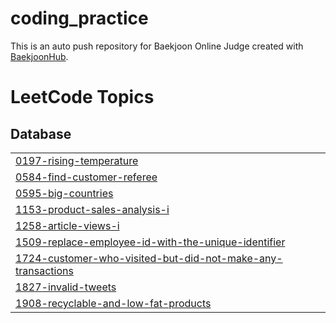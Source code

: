 # coding_practice
This is an auto push repository for Baekjoon Online Judge created with [BaekjoonHub](https://github.com/BaekjoonHub/BaekjoonHub).

<!---LeetCode Topics Start-->
# LeetCode Topics
## Database
|  |
| ------- |
| [0197-rising-temperature](https://github.com/star-pooh/coding_practice/tree/master/0197-rising-temperature) |
| [0584-find-customer-referee](https://github.com/star-pooh/coding_practice/tree/master/0584-find-customer-referee) |
| [0595-big-countries](https://github.com/star-pooh/coding_practice/tree/master/0595-big-countries) |
| [1153-product-sales-analysis-i](https://github.com/star-pooh/coding_practice/tree/master/1153-product-sales-analysis-i) |
| [1258-article-views-i](https://github.com/star-pooh/coding_practice/tree/master/1258-article-views-i) |
| [1509-replace-employee-id-with-the-unique-identifier](https://github.com/star-pooh/coding_practice/tree/master/1509-replace-employee-id-with-the-unique-identifier) |
| [1724-customer-who-visited-but-did-not-make-any-transactions](https://github.com/star-pooh/coding_practice/tree/master/1724-customer-who-visited-but-did-not-make-any-transactions) |
| [1827-invalid-tweets](https://github.com/star-pooh/coding_practice/tree/master/1827-invalid-tweets) |
| [1908-recyclable-and-low-fat-products](https://github.com/star-pooh/coding_practice/tree/master/1908-recyclable-and-low-fat-products) |
<!---LeetCode Topics End-->